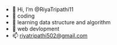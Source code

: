 - 👋 Hi, I’m @RiyaTripathi11
- 👀  coding
- 🌱 learning data structure and algorithm
- 💞️  web devlopment
- 📫 riyatripathi502@gmail.com

<!---
RiyaTripathi11/RiyaTripathi11 is a ✨ special ✨ repository because its `README.md` (this file) appears on your GitHub profile.
You can click the Preview link to take a look at your changes.
--->
